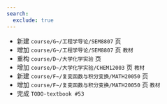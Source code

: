 ```yaml
---
search:
  exclude: true
---
```


- 新建 `course/G~/工程学导论/SEM8807` 页
- 增加 `course/G~/工程学导论/SEM8807` 页 `教材`
- 重构 `course/D~/大学化学实验` 页
- 增加 `course/D~/大学化学实验/CHEM12003` 页 `教材`
- 新建 `course/F~/复变函数与积分变换/MATH20050` 页
- 增加 `course/F~/复变函数与积分变换/MATH20050` 页 `教材`
- 完成 `TODO-textbook #53`